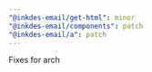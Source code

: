 ```yaml
---
"@inkdes-email/get-html": minor
"@inkdes-email/components": patch
"@inkdes-email/a": patch
---
```


Fixes for arch
